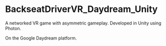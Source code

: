 # BackseatDriverVR_Daydream_Unity
A networked VR game with asymmetric gameplay.  Developed in Unity using Photon.

On the Google Daydream platform.
